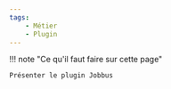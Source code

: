 ```yaml
---
tags:
    - Métier
    - Plugin 
---
```



!!! note "Ce qu'il faut faire sur cette page"

    Présenter le plugin Jobbus   
